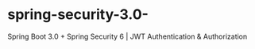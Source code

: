 # spring-security-3.0-
Spring Boot 3.0 + Spring Security 6 | JWT Authentication &amp; Authorization
